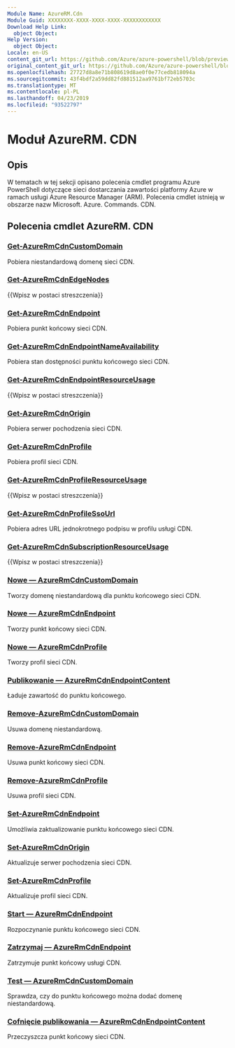 ```yaml
---
Module Name: AzureRM.Cdn
Module Guid: XXXXXXXX-XXXX-XXXX-XXXX-XXXXXXXXXXXX
Download Help Link:
  object Object: 
Help Version:
  object Object: 
Locale: en-US
content_git_url: https://github.com/Azure/azure-powershell/blob/preview/src/ResourceManager/Cdn/Commands.Cdn/help/AzureRM.Cdn.md
original_content_git_url: https://github.com/Azure/azure-powershell/blob/preview/src/ResourceManager/Cdn/Commands.Cdn/help/AzureRM.Cdn.md
ms.openlocfilehash: 27727d8a8e71b808619d8ae0f0e77cedb818094a
ms.sourcegitcommit: 43f4bdf2a59dd82fd881512aa9761bf72eb5703c
ms.translationtype: MT
ms.contentlocale: pl-PL
ms.lasthandoff: 04/23/2019
ms.locfileid: "93522797"
---
```

# Moduł AzureRM. CDN
## Opis
W tematach w tej sekcji opisano polecenia cmdlet programu Azure PowerShell dotyczące sieci dostarczania zawartości platformy Azure w ramach usługi Azure Resource Manager (ARM). Polecenia cmdlet istnieją w obszarze nazw Microsoft. Azure. Commands. CDN.

## Polecenia cmdlet AzureRM. CDN
### [Get-AzureRmCdnCustomDomain](Get-AzureRmCdnCustomDomain.md)
Pobiera niestandardową domenę sieci CDN.

### [Get-AzureRmCdnEdgeNodes](Get-AzureRmCdnEdgeNodes.md)
{{Wpisz w postaci streszczenia}}

### [Get-AzureRmCdnEndpoint](Get-AzureRmCdnEndpoint.md)
Pobiera punkt końcowy sieci CDN.

### [Get-AzureRmCdnEndpointNameAvailability](Get-AzureRmCdnEndpointNameAvailability.md)
Pobiera stan dostępności punktu końcowego sieci CDN.

### [Get-AzureRmCdnEndpointResourceUsage](Get-AzureRmCdnEndpointResourceUsage.md)
{{Wpisz w postaci streszczenia}}

### [Get-AzureRmCdnOrigin](Get-AzureRmCdnOrigin.md)
Pobiera serwer pochodzenia sieci CDN.

### [Get-AzureRmCdnProfile](Get-AzureRmCdnProfile.md)
Pobiera profil sieci CDN.

### [Get-AzureRmCdnProfileResourceUsage](Get-AzureRmCdnProfileResourceUsage.md)
{{Wpisz w postaci streszczenia}}

### [Get-AzureRmCdnProfileSsoUrl](Get-AzureRmCdnProfileSsoUrl.md)
Pobiera adres URL jednokrotnego podpisu w profilu usługi CDN.

### [Get-AzureRmCdnSubscriptionResourceUsage](Get-AzureRmCdnSubscriptionResourceUsage.md)
{{Wpisz w postaci streszczenia}}

### [Nowe — AzureRmCdnCustomDomain](New-AzureRmCdnCustomDomain.md)
Tworzy domenę niestandardową dla punktu końcowego sieci CDN.

### [Nowe — AzureRmCdnEndpoint](New-AzureRmCdnEndpoint.md)
Tworzy punkt końcowy sieci CDN.

### [Nowe — AzureRmCdnProfile](New-AzureRmCdnProfile.md)
Tworzy profil sieci CDN.

### [Publikowanie — AzureRmCdnEndpointContent](Publish-AzureRmCdnEndpointContent.md)
Ładuje zawartość do punktu końcowego.

### [Remove-AzureRmCdnCustomDomain](Remove-AzureRmCdnCustomDomain.md)
Usuwa domenę niestandardową.

### [Remove-AzureRmCdnEndpoint](Remove-AzureRmCdnEndpoint.md)
Usuwa punkt końcowy sieci CDN.

### [Remove-AzureRmCdnProfile](Remove-AzureRmCdnProfile.md)
Usuwa profil sieci CDN.

### [Set-AzureRmCdnEndpoint](Set-AzureRmCdnEndpoint.md)
Umożliwia zaktualizowanie punktu końcowego sieci CDN.

### [Set-AzureRmCdnOrigin](Set-AzureRmCdnOrigin.md)
Aktualizuje serwer pochodzenia sieci CDN.

### [Set-AzureRmCdnProfile](Set-AzureRmCdnProfile.md)
Aktualizuje profil sieci CDN.

### [Start — AzureRmCdnEndpoint](Start-AzureRmCdnEndpoint.md)
Rozpoczynanie punktu końcowego sieci CDN.

### [Zatrzymaj — AzureRmCdnEndpoint](Stop-AzureRmCdnEndpoint.md)
Zatrzymuje punkt końcowy usługi CDN.

### [Test — AzureRmCdnCustomDomain](Test-AzureRmCdnCustomDomain.md)
Sprawdza, czy do punktu końcowego można dodać domenę niestandardową.

### [Cofnięcie publikowania — AzureRmCdnEndpointContent](Unpublish-AzureRmCdnEndpointContent.md)
Przeczyszcza punkt końcowy sieci CDN.

